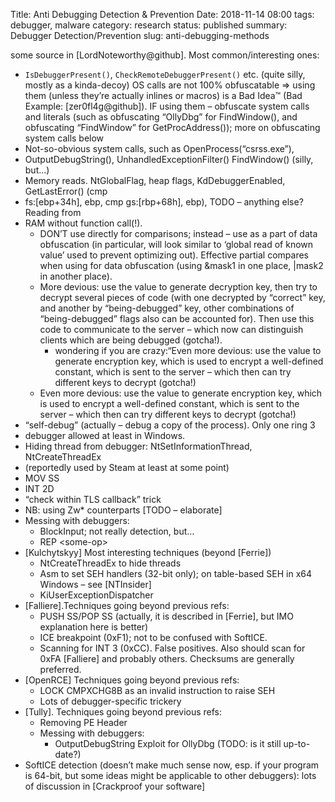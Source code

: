 Title: Anti Debugging Detection & Prevention
Date: 2018-11-14 08:00
tags: debugger, malware
category: research
status: published
summary: Debugger Detection/Prevention
slug: anti-debugging-methods

some source in [LordNoteworthy@github]. Most common/interesting ones:

* `IsDebuggerPresent()`, `CheckRemoteDebuggerPresent()` etc. (quite silly, mostly as a kinda-decoy)
        OS calls are not 100% obfuscatable => using them (unless they’re actually inlines or macros) is a Bad Idea™ (Bad Example: [zer0fl4g@github]). IF using them – obfuscate system calls and literals (such as obfuscating “OllyDbg” for FindWindow(), and obfuscating “FindWindow” for GetProcAddress()); more on obfuscating system calls below
* Not-so-obvious system calls, such as OpenProcess(“csrss.exe”),
* OutputDebugString(), UnhandledExceptionFilter()
    FindWindow() (silly, but…)
* Memory reads. NtGlobalFlag, heap flags, KdDebuggerEnabled, GetLastError() (cmp
* fs:[ebp+34h], ebp, cmp gs:[rbp+68h], ebp), TODO – anything else? Reading from
* RAM without function call(!).
    * DON’T use directly for comparisons; instead – use as a part of data obfuscation (in particular, will look similar to ‘global read of known value’ used to prevent optimizing out). Effective partial compares when using for data obfuscation (using &mask1 in one place, |mask2 in another place).
    * More devious: use the value to generate decryption key, then try to decrypt several pieces of code (with one decrypted by “correct” key, and another by “being-debugged” key, other combinations of “being-debugged” flags also can be accounted for). Then use this code to communicate to the server – which now can distinguish clients which are being debugged (gotcha!).
        * wondering if you are crazy:“Even more devious: use the value to generate encryption key, which is used to encrypt a well-defined constant, which is sent to the server – which then can try different keys to decrypt (gotcha!)
    * Even more devious: use the value to generate encryption key, which is used to encrypt a well-defined constant, which is sent to the server – which then can try different keys to decrypt (gotcha!)
* “self-debug” (actually – debug a copy of the process). Only one ring 3
* debugger allowed at least in Windows.
* Hiding thread from debugger: NtSetInformationThread, NtCreateThreadEx
* (reportedly used by Steam at least at some point)
* MOV SS
* INT 2D
* “check within TLS callback” trick
* NB: using Zw* counterparts [TODO – elaborate]
* Messing with debuggers:
    * BlockInput; not really detection, but…
    * REP \<some-op\>
* [Kulchytskyy] Most interesting techniques (beyond [Ferrie])
    * NtCreateThreadEx to hide threads
    * Asm to set SEH handlers (32-bit only); on table-based SEH in x64 Windows – see [NTInsider]
    * KiUserExceptionDispatcher
* [Falliere].Techniques going beyond previous refs:
    * PUSH SS/POP SS (actually, it is described in [Ferrie], but IMO explanation here is better)
    * ICE breakpoint (0xF1); not to be confused with SoftICE.
    * Scanning for INT 3 (0xCC). False positives. Also should scan for 0xFA [Falliere] and probably others. Checksums are generally preferred.
* [OpenRCE] Techniques going beyond previous refs:
    * LOCK CMPXCHG8B as an invalid instruction to raise SEH
    * Lots of debugger-specific trickery
* [Tully]. Techniques going beyond previous refs:
    * Removing PE Header
    * Messing with debuggers:
        * OutputDebugString Exploit for OllyDbg (TODO: is it still up-to-date?)
* SoftICE detection (doesn’t make much sense now, esp. if your program is 64-bit, but some ideas might be applicable to other debuggers): lots of discussion in [Crackproof your software]


